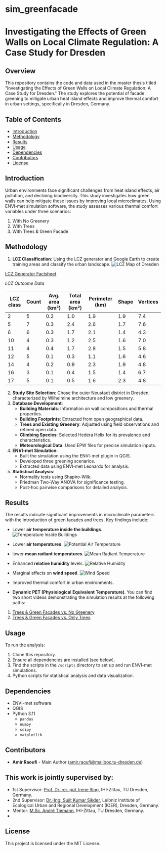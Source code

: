 # sim_greenfacade

# Investigating the Effects of Green Walls on Local Climate Regulation: A Case Study for Dresden

## Overview
This repository contains the code and data used in the master thesis titled "Investigating the Effects of Green Walls on Local Climate Regulation: A Case Study for Dresden." The study explores the potential of facade greening to mitigate urban heat island effects and improve thermal comfort in urban settings, specifically in Dresden, Germany.

## Table of Contents
- [Introduction](#introduction)
- [Methodology](#methodology)
- [Results](#results)
- [Usage](#usage)
- [Dependencies](#dependencies)
- [Contributors](#contributors)
- [License](#license)

## Introduction
Urban environments face significant challenges from heat island effects, air pollution, and declining biodiversity. This study investigates how green walls can help mitigate these issues by improving local microclimates. Using ENVI-met simulation software, the study assesses various thermal comfort variables under three scenarios:
1. With No Greenery
2. With Trees
3. With Trees & Green Facade

## Methodology
1. **LCZ Classification**: Using the LCZ generator and Google Earth to create training areas and classify the urban landscape.
![LCZ Map of Dresden](asset/lcz_map.jpg)

[LCZ Generator Factsheet](https://lcz-generator.rub.de/factsheets/bdacb8b7fafe468c530b37b1e0a7733314796422/bdacb8b7fafe468c530b37b1e0a7733314796422_factsheet.html)

 *LCZ Outcome Data*

| LCZ class | Count | Avg. area (km²) | Total area (km²) | Perimeter (km) | Shape | Vertices |
|-----------|-------|-----------------|------------------|----------------|-------|----------|
| 2         | 5     | 0.2             | 1.0              | 1.9            | 1.9   | 7.4      |
| 5         | 7     | 0.3             | 2.4              | 2.6            | 1.7   | 7.6      |
| 6         | 6     | 0.3             | 1.7              | 2.1            | 1.4   | 4.3      |
| 10        | 4     | 0.3             | 1.2              | 2.5            | 1.6   | 7.0      |
| 11        | 4     | 0.4             | 1.7              | 2.8            | 1.5   | 5.8      |
| 12        | 5     | 0.1             | 0.3              | 1.1            | 1.6   | 4.6      |
| 14        | 4     | 0.2             | 0.9              | 2.3            | 1.9   | 4.8      |
| 16        | 3     | 0.1             | 0.4              | 1.5            | 1.4   | 6.7      |
| 17        | 5     | 0.1             | 0.5              | 1.6            | 2.3   | 4.8      |


2. **Study Site Selection**: Chose the outer Neustadt district in Dresden, characterized by Wilhelmine architecture and low greenery.
3. **Database Development**:
   - **Building Materials**: Information on wall compositions and thermal properties.
   - **Building Footprints**: Extracted from open geographical data.
   - **Trees and Existing Greenery**: Adjusted using field observations and refined open data.
   - **Climbing Species**: Selected Hedera Helix for its prevalence and characteristics.
   - **Meteorological Data**: Used EPW files for precise simulation inputs.
4. **ENVI-met Simulation**:
   - Built the simulation using the ENVI-met plugin in QGIS.
   - Developed three greening scenarios.
   - Extracted data using ENVI-met Leonardo for analysis.
5. **Statistical Analysis**:
   - Normality tests using Shapiro-Wilk.
   - Friedman Two-Way ANOVA for significance testing.
   - Post-hoc pairwise comparisons for detailed analysis.

## Results
The results indicate significant improvements in microclimate parameters with the introduction of green facades and trees. Key findings include:
- Lower **air temperature inside the buildings**.
![Temperature Inside Buildings](asset/temperature_inside_buildings.png)

- Lower **air temperatures**.
![Potential Air Temperature](asset/air_temperature.jpg)

- lower **mean radiant temperatures**.
![Mean Radiant Temperature](asset/mean_radiant_temp.jpg)

- Enhanced **relative humidity** levels.
![Relative Humidity](asset/relative_humidity.jpg)

- Marginal effects on **wind speed**.
![Wind Speed](asset/relative_humidity.jpg)
- Improved thermal comfort in urban environments.


- **Dynamic PET (Physiological Equivalent Temperature)**.
You can find two short videos demonstrating the simulation results at the following paths:
1. [Trees & Green Facades vs. No Greenery](asset/trees&greenfacades_vs_No_greenery.mp4)
2. [Trees & Green Facades vs. Only Trees](asset/trees&greenfacades_vs_onlytrees.mp4)


## Usage
To run the analysis:
1. Clone this repository.
2. Ensure all dependencies are installed (see below).
3. Find the scripts in the `/scripts` directory to set up and run ENVI-met simulations.
4. Python scripts for statistical analysis and data visualization.

## Dependencies
- ENVI-met software
- QGIS
- Python 3.11
  - `pandas`
  - `numpy`
  - `scipy`
  - `matplotlib`

## Contributors
- **Amir Raoufi** - Main Author ([amir.raoufi@mailbox.tu-dresden.de](mailto:amir.raoufi@mailbox.tu-dresden.de))
  
## This work is jointly supervised by:
-  1st Supervisor: [Prof. Dr. rer. pol. Irene Ring](https://tu-dresden.de/ihi-zittau/ess/die-professur/Head), IHI-Zittau, TU Dresden, Germany.
-  2nd Supervisor: [Dr.-Ing. Sujit Kumar Sikder](https://www.ioer.de/en/institute/staff/sikder), Leibniz Institute of Ecological Urban and Regional Development (IOER), Dresden, Germany. 
-  Mentor: [M.Sc. André Tiemann](https://tu-dresden.de/ihi-zittau/ess/die-professur/Team/Andre-Tiemann-M-Sc-1?set_language=en), IHI-Zittau, TU Dresden, Germany.
-  
## License
This project is licensed under the MIT License.



